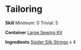 <!-- TITLE: Spider Silk Square -->
<!-- SUBTITLE: A small square of strong, thin spider silk -->

# Tailoring
**Skill**
Minimum: 0
Trivial: 5

**Container**
[Large Sewing Kit](large-sewing-kit)

**Ingredients**
[Spider Silk Strings](spider-silk-strings) x 4